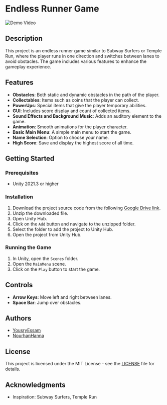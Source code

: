 # Endless Runner Game

![Demo Video](demo_video_link) 

## Description

This project is an endless runner game similar to Subway Surfers or Temple Run, where the player runs in one direction and switches between lanes to avoid obstacles. The game includes various features to enhance the gameplay experience.

## Features

- **Obstacles**: Both static and dynamic obstacles in the path of the player.
- **Collectables**: Items such as coins that the player can collect.
- **PowerUps**: Special items that give the player temporary abilities.
- **GUI**: Includes score display and count of collected items.
- **Sound Effects and Background Music**: Adds an auditory element to the game.
- **Animation**: Smooth animations for the player character.
- **Basic Main Menu**: A simple main menu to start the game.
- **Name Selection**: Option to choose your name.
- **High Score**: Save and display the highest score of all time.

## Getting Started

### Prerequisites

- Unity 2021.3 or higher

### Installation

1. Download the project source code from the following [Google Drive link](https://drive.google.com/drive/folders/1CE1Tk_qsPekdO1h4oknfNs48VqP99UnA?usp=sharing).
2. Unzip the downloaded file.
3. Open Unity Hub.
4. Click on the `Add` button and navigate to the unzipped folder.
5. Select the folder to add the project to Unity Hub.
6. Open the project from Unity Hub.

### Running the Game

1. In Unity, open the `Scenes` folder.
2. Open the `MainMenu` scene.
3. Click on the `Play` button to start the game.

## Controls

- **Arrow Keys**: Move left and right between lanes.
- **Space Bar**: Jump over obstacles.


## Authors

- [YousryEssam](https://github.com/yourprofile](https://github.com/YousryEssam))
- [NourhanHanna](https://github.com/NourhanHanna)

## License

This project is licensed under the MIT License - see the [LICENSE](LICENSE) file for details.

## Acknowledgments

- Inspiration: Subway Surfers, Temple Run

